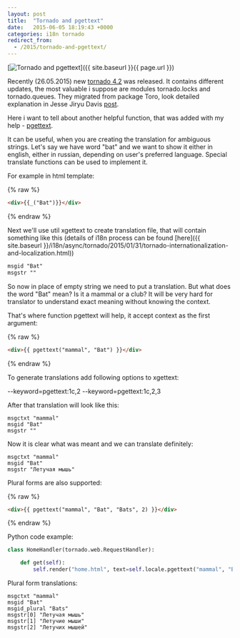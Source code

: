 ```yaml
---
layout: post
title:  "Tornado and pgettext"
date:   2015-06-05 18:19:43 +0000
categories: i18n tornado
redirect_from:
  - /2015/tornado-and-pgettext/
---
```


[![Tornado and pgettext](https://img-fotki.yandex.ru/get/15560/85893628.c68/0_18816d_971d97b2_L.png "Tornado and pgettext")]({{ site.baseurl }}{{ page.url }})

Recently (26.05.2015) new [tornado 4.2](http://www.tornadoweb.org/en/latest/releases/v4.2.0.html) was released. It contains different updates, the most valuable i suppose are modules tornado.locks and tornado.queues. They migrated from package Toro, look detailed explanation in Jesse Jiryu Davis [post](http://emptysqua.re/blog/tornado-locks-and-queues/).

Here i want to tell about another helpful function, that was added with my help - [pgettext](http://www.tornadoweb.org/en/latest/locale.html#tornado.locale.GettextLocale.pgettext).

<!--more-->

It can be useful, when you are creating the translation for ambiguous strings. Let's say we have word "bat" and we want to show it either in english, either in russian, depending on user's preferred language. Special translate functions can be used to implement it.

For example in html template:

{% raw %}
```html
<div>{{_("Bat")}}</div>
```
{% endraw %}

Next we'll use util xgettext to create translation file, that will contain something like this (details of i18n process can be found [here]({{ site.baseurl }}/i18n/async/tornado/2015/01/31/tornado-internationalization-and-localization.html))

```html
msgid "Bat"
msgstr ""
```

So now in place of empty string we need to put a translation. But what does the word "Bat" mean? Is it a mammal or a club? It will be very hard for translator to understand exact meaning without knowing the context.

That's where function pgettext will help, it accept context as the first argument:

{% raw %}
```html
<div>{{ pgettext("mammal", "Bat") }}</div>
```
{% endraw %}

To generate translations add following options to xgettext:

--keyword=pgettext:1c,2 --keyword=pgettext:1c,2,3

After that translation will look like this:

```
msgctxt "mammal"
msgid "Bat"
msgstr ""
```

Now it is clear what was meant and we can translate definitely:

```
msgctxt "mammal"
msgid "Bat"
msgstr "Летучая мышь"
```

Plural forms are also supported:

{% raw %}
```html
<div>{{ pgettext("mammal", "Bat", "Bats", 2) }}</div>
```
{% endraw %}

Python code example:

```python
class HomeHandler(tornado.web.RequestHandler):

    def get(self):
        self.render("home.html", text=self.locale.pgettext("mammal", "Bat", "Bats", 2))
```

Plural form translations:

```
msgctxt "mammal"
msgid "Bat"
msgid_plural "Bats"
msgstr[0] "Летучая мышь"
msgstr[1] "Летучие мыши"
msgstr[2] "Летучих мышей"
```
